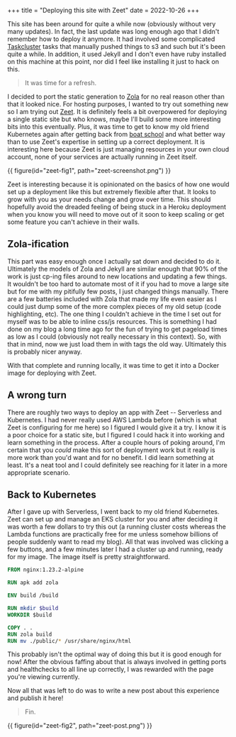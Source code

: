 +++
title = "Deploying this site with Zeet"
date = 2022-10-26
+++

This site has been around for quite a while now (obviously without very many updates). In fact, the last update was long enough ago that I didn't remember how to deploy it anymore.
It had involved some complicated [Taskcluster](https://taskcluster.net) tasks that manually pushed things to s3 and such but it's been quite a while. In addition, it used Jekyll and
I don't even have ruby installed on this machine at this point, nor did I feel like installing it just to hack on this. 

> It was time for a refresh.

I decided to port the static generation to [Zola](https://www.getzola.org) for no real reason other than that it looked nice. For hosting purposes, I wanted to try out something new so I am trying out
[Zeet](https://zeet.co). It is definitely feels a bit overpowered for deploying a single static site but who knows, maybe I'll build some more interesting bits into this eventually.
Plus, it was time to get to know my old friend Kubernetes again after getting back from [boat school](https://www.nwswb.edu) and what better way than to use Zeet's expertise in setting
up a correct deployment. It is interesting here because Zeet is just managing resources in your own cloud account, none of your services are actually running in Zeet itself.

{{ figure(id="zeet-fig1", path="zeet-screenshot.png") }}

Zeet is interesting because it is opinionated on the basics of how one would set up a deployment like this but extremely flexible after that. It looks to grow with you as your needs change and grow over time. This should hopefully avoid the dreaded feeling of being stuck in a Heroku deployment when you know you will need to move out of it soon to keep scaling or get some feature you can't achieve in their walls.

## Zola-ification

This part was easy enough once I actually sat down and decided to do it. Ultimately the models of Zola and Jekyll are similar enough that 90% of the work is just cp-ing files around to new locations and updating a few things. It wouldn't be too hard to automate most of it if you had to move a large site but for me with my pitifully few posts, I just changed things manually. There are a few batteries included with Zola that made my life even easier as I could just dump some of the more complex pieces of my old setup (code highlighting, etc). The one thing I couldn't achieve in the time I set out for myself was to be able to inline css/js resources. This is something I had done on my blog a long time ago for the fun of trying to get pageload times as low as I could (obviously not really necessary in this context). So, with that in mind, now we just load them in with tags the old way. Ultimately this is probably nicer anyway.

With that complete and running locally, it was time to get it into a Docker image for deploying with Zeet.

## A wrong turn

There are roughly two ways to deploy an app with Zeet -- Serverless and Kubernetes. I had never really used AWS Lambda before (which is what Zeet is configuring for me here) so I figured I would give it a try. I know it is a poor choice for a static site, but I figured I could hack it into working and learn something in the process. After a couple hours of poking around, I'm certain that you _could_ make this sort of deployment work but it really is more work than you'd want and for no benefit. I did learn something at least. It's a neat tool and I could definitely see reaching for it later in a more appropriate scenario.

## Back to Kubernetes

After I gave up with Serverless, I went back to my old friend Kubernetes. Zeet can set up and manage an EKS cluster for you and after deciding it was worth a few dollars to try this out (a running cluster costs whereas the Lambda functions are practically free for me unless somehow billions of people suddenly want to read my blog). All that was involved was clicking a few buttons, and a few minutes later I had a cluster up and running, ready for my image. The image itself is pretty straightforward.

```dockerfile
FROM nginx:1.23.2-alpine

RUN apk add zola

ENV build /build

RUN mkdir $build
WORKDIR $build

COPY . .
RUN zola build
RUN mv ./public/* /usr/share/nginx/html
```

This probably isn't the optimal way of doing this but it is good enough for now! After the obvious faffing about that is always involved in getting ports and healthchecks to all line up correctly, I was rewarded with the page you're viewing currently. 

Now all that was left to do was to write a new post about this experience and publish it here!

> Fin.

{{ figure(id="zeet-fig2", path="zeet-post.png") }}
